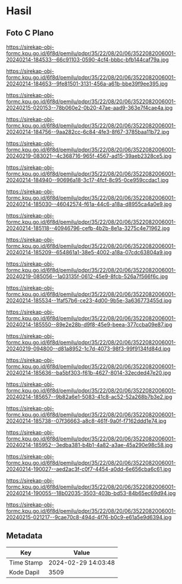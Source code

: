 # Hasil

## Foto C Plano

https://sirekap-obj-formc.kpu.go.id/6f8d/pemilu/pdpr/35/22/08/20/06/3522082006001-20240214-184533--66c91103-0590-4cf4-bbbc-bfb144caf79a.jpg

https://sirekap-obj-formc.kpu.go.id/6f8d/pemilu/pdpr/35/22/08/20/06/3522082006001-20240214-184653--9fe81501-3131-456a-a61b-bbe39f9ee395.jpg

https://sirekap-obj-formc.kpu.go.id/6f8d/pemilu/pdpr/35/22/08/20/06/3522082006001-20240215-020153--78b060e2-0b20-47ae-aad9-363e7f4cae4a.jpg

https://sirekap-obj-formc.kpu.go.id/6f8d/pemilu/pdpr/35/22/08/20/06/3522082006001-20240214-184756--9aa282cc-6c84-4fe3-8f67-3785baa11b72.jpg

https://sirekap-obj-formc.kpu.go.id/6f8d/pemilu/pdpr/35/22/08/20/06/3522082006001-20240219-083021--4c368716-965f-4567-ad15-39aeb2328ce5.jpg

https://sirekap-obj-formc.kpu.go.id/6f8d/pemilu/pdpr/35/22/08/20/06/3522082006001-20240214-184940--90696a18-3c17-4fcf-8c95-0ce959ccdac1.jpg

https://sirekap-obj-formc.kpu.go.id/6f8d/pemilu/pdpr/35/22/08/20/06/3522082006001-20240214-185030--46042574-f61a-44c6-a18a-d8955ca4a0e9.jpg

https://sirekap-obj-formc.kpu.go.id/6f8d/pemilu/pdpr/35/22/08/20/06/3522082006001-20240214-185118--40946796-cefb-4b2b-8e1a-3275c4e71962.jpg

https://sirekap-obj-formc.kpu.go.id/6f8d/pemilu/pdpr/35/22/08/20/06/3522082006001-20240214-185209--654861a1-38e5-4002-a18a-07cdc63804a9.jpg

https://sirekap-obj-formc.kpu.go.id/6f8d/pemilu/pdpr/35/22/08/20/06/3522082006001-20240219-085056--1a03135f-0612-45e9-8fcb-526a7f566f6c.jpg

https://sirekap-obj-formc.kpu.go.id/6f8d/pemilu/pdpr/35/22/08/20/06/3522082006001-20240214-185534--1faf57b6-ce23-4d00-9b5e-3a636773455d.jpg

https://sirekap-obj-formc.kpu.go.id/6f8d/pemilu/pdpr/35/22/08/20/06/3522082006001-20240214-185550--89e2e28b-d9f8-45e9-beea-377ccba09e87.jpg

https://sirekap-obj-formc.kpu.go.id/6f8d/pemilu/pdpr/35/22/08/20/06/3522082006001-20240219-094800--d81a8952-1c7d-4073-98f3-99f9134fd84d.jpg

https://sirekap-obj-formc.kpu.go.id/6f8d/pemilu/pdpr/35/22/08/20/06/3522082006001-20240214-185636--ba5bf303-f61b-4627-8014-32ecded47e20.jpg

https://sirekap-obj-formc.kpu.go.id/6f8d/pemilu/pdpr/35/22/08/20/06/3522082006001-20240214-185657--9b82a6e1-5083-41c8-ac52-52a268b7b3e2.jpg

https://sirekap-obj-formc.kpu.go.id/6f8d/pemilu/pdpr/35/22/08/20/06/3522082006001-20240214-185738--07f36663-a8c8-461f-9a0f-f7162ddd1e74.jpg

https://sirekap-obj-formc.kpu.go.id/6f8d/pemilu/pdpr/35/22/08/20/06/3522082006001-20240214-185952--3edba381-b4b1-4a82-a3ae-45a290e98c58.jpg

https://sirekap-obj-formc.kpu.go.id/6f8d/pemilu/pdpr/35/22/08/20/06/3522082006001-20240214-190027--aed2ac3f-c0f7-4454-a0dd-6e656cba6c61.jpg

https://sirekap-obj-formc.kpu.go.id/6f8d/pemilu/pdpr/35/22/08/20/06/3522082006001-20240214-190055--18b02035-3503-403b-bd53-84b65ec69d94.jpg

https://sirekap-obj-formc.kpu.go.id/6f8d/pemilu/pdpr/35/22/08/20/06/3522082006001-20240215-021217--9cae70c8-494d-4f76-b0c9-e61a5e9d6394.jpg


## Metadata

| Key        | Value               |
| ---------- | ------------------- |
| Time Stamp | 2024-02-29 14:03:48 |
| Kode Dapil | 3509                |



